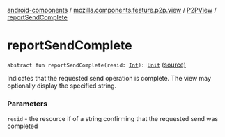 [android-components](../../index.md) / [mozilla.components.feature.p2p.view](../index.md) / [P2PView](index.md) / [reportSendComplete](./report-send-complete.md)

# reportSendComplete

`abstract fun reportSendComplete(resid: `[`Int`](https://kotlinlang.org/api/latest/jvm/stdlib/kotlin/-int/index.html)`): `[`Unit`](https://kotlinlang.org/api/latest/jvm/stdlib/kotlin/-unit/index.html) [(source)](https://github.com/mozilla-mobile/android-components/blob/master/components/feature/p2p/src/main/java/mozilla/components/feature/p2p/view/P2PView.kt#L89)

Indicates that the requested send operation is complete. The view may optionally display
the specified string.

### Parameters

`resid` - the resource if of a string confirming that the requested send was completed
